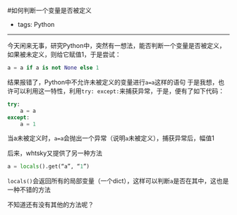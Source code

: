 #如何判断一个变量是否被定义

- tags: Python

----

今天闲来无事，研究Python中，突然有一想法，能否判断一个变量是否被定义，如果被未定义，则给它赋值1，于是尝试：
```python
a = a if a is not None else 1
```
结果报错了，Python中不允许未被定义的变量进行`a=a`这样的语句
于是我想，也许可以利用这一特性，利用`try: except:`来捕获异常，于是，便有了如下代码：
```python
try:
    a = a
except:
    a = 1
```
当a未被定义时，`a=a`会抛出一个异常（说明`a`未被定义），捕获异常后，幅值1

后来，whtsky又提供了另一种方法
```python
a = locals().get(“a”, “1”)
```
`locals()`会返回所有的局部变量（一个dict），这样可以判断`a`是否在其中，这也是一种不错的方法

不知道还有没有其他的方法呢？